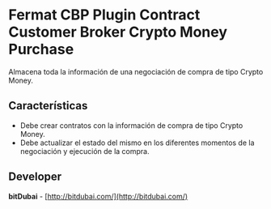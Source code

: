 # Fermat CBP Plugin Contract Customer Broker Crypto Money Purchase

Almacena toda la información de una negociación de compra de tipo Crypto Money.

## Características
* Debe crear contratos con la información de compra de tipo Crypto Money.
 * Debe actualizar el estado del mismo en los diferentes momentos de la negociación y ejecución de la compra.

## Developer

**bitDubai** - [http://bitdubai.com/](http://bitdubai.com/)